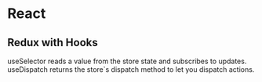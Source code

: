 # React

## Redux with Hooks

useSelector reads a value from the store state and subscribes to updates.
useDispatch returns the store`s dispatch method to let you dispatch actions.
